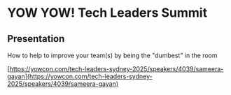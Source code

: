 # YOW YOW! Tech Leaders Summit

## Presentation 

How to help to improve your team(s) by being the "dumbest" in the room

[https://yowcon.com/tech-leaders-sydney-2025/speakers/4039/sameera-gayan](https://yowcon.com/tech-leaders-sydney-2025/speakers/4039/sameera-gayan)
